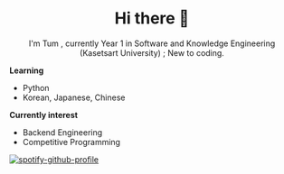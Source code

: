 <h1 align="center">Hi there 👋</h1>


<!--
**TopsonArcana/TopsonArcana** is a ✨ _special_ ✨ repository because its `README.md` (this file) appears on your GitHub profile.

Here are some ideas to get you started:

- 🔭 I’m currently working on ...
- 🌱 I’m currently learning ...
- 👯 I’m looking to collaborate on ...
- 🤔 I’m looking for help with ...
- 💬 Ask me about ...
- 📫 How to reach me: ...
- 😄 Pronouns: ...
- ⚡ Fun fact: ...
-->
<p align="center">
 I'm Tum , currently Year 1 in Software and Knowledge Engineering (Kasetsart University) ;   
 New to coding.        
 </p>  
   
<p><strong>Learning</strong></p>
<ul>
<li>Python</li>
<li>Korean, Japanese, Chinese</li>
</ul>  
  
    
**Currently interest**     
  - Backend Engineering             
  - Competitive Programming  
   
[![spotify-github-profile](https://spotify-github-profile.vercel.app/api/view?uid=21lp3zxbq7zg3gcksbamvo7wy&cover_image=true&theme=default)](https://spotify-github-profile.vercel.app/api/view?uid=21lp3zxbq7zg3gcksbamvo7wy&redirect=true)


